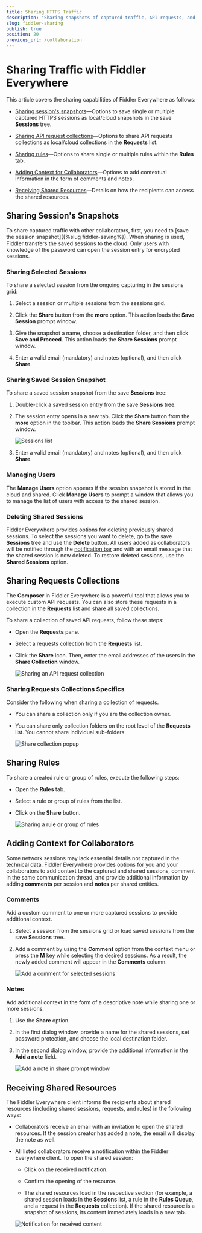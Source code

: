```yaml
---
title: Sharing HTTPS Traffic
description: "Sharing snapshots of captured traffic, API requests, and rules with the Fiddler Everywhere web-debugging proxy application."
slug: fiddler-sharing
publish: true
position: 20
previous_url: /collaboration
---
```


# Sharing Traffic with Fiddler Everywhere

This article covers the sharing capabilities of Fiddler Everywhere as follows:

- [Sharing session's snapshots](#sharing-sessions-snapshots)&mdash;Options to save single or multiple captured HTTPS sessions as local/cloud snapshots in the save **Sessions** tree.

- [Sharing API request collections](#sharing-requests-collections)&mdash;Options to share API requests collections as local/cloud collections in the **Requests** list.

- [Sharing rules](#sharing-rules)&mdash;Options to share single or multiple rules within the **Rules** tab.

- [Adding Context for Collaborators](#adding-context-for-collaborators)&mdash;Options to add contextual information in the form of comments and notes.

- [Receiving Shared Resources](#receiving-shared-resources)&mdash;Details on how the recipients can access the shared resources.

## Sharing Session's Snapshots

To share captured traffic with other collaborators, first, you need to [save the session snapshot]({%slug fiddler-saving%}). When sharing is used, Fiddler transfers the saved sessions to the cloud. Only users with knowledge of the password can open the session entry for encrypted sessions.

### Sharing Selected Sessions

To share a selected session from the ongoing capturing in the sessions grid:

1. Select a session or multiple sessions from the sessions grid.
 
1. Click the **Share** button from the **more** option. This action loads the **Save Session** prompt window. 

1. Give the snapshot a name, choose a destination folder, and then click **Save and Proceed**. This action loads the **Share Sessions** prompt window. 

1. Enter a valid email (mandatory) and notes (optional), and then click **Share**.

### Sharing Saved Session Snapshot

To share a saved session snapshot from the save **Sessions** tree:

1. Double-click a saved session entry from the save **Sessions** tree.

1. The session entry opens in a new tab. Click the **Share** button from the **more** option in the toolbar. This action loads the **Share Sessions** prompt window. 

    ![Sessions list](../images/collaboration/share-saved-toolbar-more.png)

1. Enter a valid email (mandatory) and notes (optional), and then click **Share**.



### Managing Users

The **Manage Users** option appears if the session snapshot is stored in the cloud and shared. Click **Manage Users** to prompt a window that allows you to manage the list of users with access to the shared session.


### Deleting Shared Sessions

Fiddler Everywhere provides options for deleting previously shared sessions. To select the sessions you want to delete, go to the save **Sessions** tree and use the **Delete** button. All users added as collaborators will be notified through the [notification bar](#notifications-for-shared-content)  and with an email message that the shared session is now deleted. To restore deleted sessions, use the **Shared Sessions** option.


## Sharing Requests Collections

The **Composer** in Fiddler Everywhere is a powerful tool that allows you to execute custom API requests. You can also store these requests in a collection in the **Requests** list and share all saved collections.

To share a collection of saved API requests, follow these steps:

- Open the **Requests** pane.

- Select a requests collection from the **Requests** list.

- Click the **Share** icon. Then, enter the email addresses of the users in the **Share Collection** window.

    ![Sharing an API request collection](../images/collaboration/share-saved-request-collection.png)

### Sharing Requests Collections Specifics

Consider the following when sharing a collection of requests.

- You can share a collection only if you are the collection owner.

- You can share only collection folders on the root level of the **Requests** list. You cannot share individual sub-folders.  

    ![Share collection popup](../images/collaboration/share-saved-request-collection-prompt.png)

## Sharing Rules

To share a created rule or group of rules, execute the following steps:

- Open the **Rules** tab.

- Select a rule or group of rules from the list.

- Click on the **Share** button.

    ![Sharing a rule or group of rules](../images/collaboration/share-rules-toolbar.png)


## Adding Context for Collaborators

Some network sessions may lack essential details not captured in the technical data. Fiddler Everywhere provides options for you and your collaborators to add context to the captured and shared sessions, comment in the same communication thread, and provide additional information by adding **comments** per session and **notes** per shared entities.

### Comments

Add a custom comment to one or more captured sessions to provide additional context.

1. Select a session from the sessions grid or load saved sessions from the save **Sessions** tree.

1. Add a comment by using the **Comment** option from the context menu or press the **M** key while selecting the desired sessions. As a result, the newly added comment will appear in the **Comments** column.

    ![Add a comment for selected sessions](../images/livetraffic/websessions/add-session-comment.png)

### Notes

Add additional context in the form of a descriptive note while sharing one or more sessions.

1. Use the **Share** option.

1. In the first dialog window, provide a name for the shared sessions, set password protection, and choose the local destination folder.
    
1. In the second dialog window, provide the additional information in the **Add a note** field.

    ![Add a note in share prompt window](../images/livetraffic/websessions/websessions-toolbar-share-shareprompt.png)


## Receiving Shared Resources

The Fiddler Everywhere client informs the recipients about shared resources (including shared sessions, requests, and rules) in the following ways:

- Collaborators receive an email with an invitation to open the shared resources. If the session creator has added a note, the email will display the note as well.

- All listed collaborators receive a notification within the Fiddler Everywhere client. To open the shared session:

    * Click on the received notification.

    * Confirm the opening of the resource.

    * The shared resources load in the respective section (for example, a shared session loads in the **Sessions** list, a rule in the **Rules Queue**, and a request in the **Requests** collection). If the shared resource is a snapshot of sessions, its content immediately loads in a new tab.

    ![Notification for received content](../images/settings/notifications-for-shared-content.png)